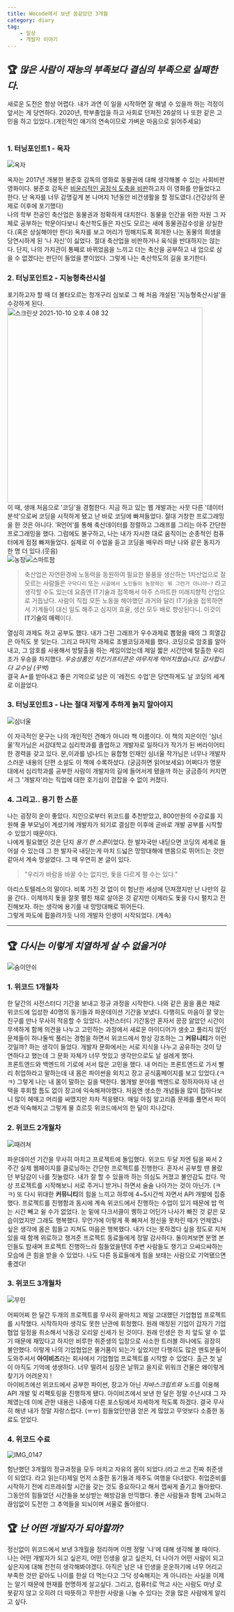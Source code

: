 ```yaml
---
title: Wecode에서 보낸 꿈같았던 3개월
category: diary
tag: 
    - 일상
    - 개발자 이야기
---
```


## 🏆 *많은 사람이 재능의 부족보다 결심의 부족으로 실패한다.*

새로운 도전은 항상 어렵다. 내가 과연 이 일을 시작하면 잘 해낼 수 있을까 하는 걱정이 앞서는 게 당연하다. 2020년, 학부졸업을 하고 사회로 던져진 26살의 나 또한 같은 고민을 하고 있었다..(개인적인 얘기의 연속이므로 가벼운 마음으로 읽어주세요)<br>
<br>

### 1. 터닝포인트1 - 옥자
![옥자](https://user-images.githubusercontent.com/81026531/137265797-a3937a33-685f-4ce8-b124-f8ba102eab0a.jpeg)

옥자는 2017년 개봉한 봉준호 감독의 영화로 동물권에 대해 생각해볼 수 있는 사회비판영화이다. 봉준호 감독은 <u>비윤리적인 공장식 도축을 비판</u>하고자 이 영화를 만들었다고 한다. 난 옥자를 너무 감명깊게 본 나머지 1년동안 비건생활을 할 정도였다.(건강상의 문제로 이후에 포기했다)<br>
나의 학부 전공인 축산업은 동물권과 정확하게 대치한다. 동물을 인간을 위한 자원 그 자체로 공부하는 학문이다보니 축산학도들은 자신도 모르는 새에 동물권감수성을 상실한다.(혹은 상실해야만 한다) 옥자를 보고 머리가 띵해지도록 회개한 나는 동물의 희생을 당연시하게 된 '나 자신'이 싫었다. 절대 축산업을 비판하거나 육식을 반대하지는 않는다. 단지, 나의 가치관이 통째로 바뀌었음을 느끼고 더는 축산을 공부하고 내 업으로 삼을 수 없겠다는 판단이 들었을 뿐이었다. 그렇게 나는 축산학도의 길을 포기한다.<br>

### 2. 터닝포인트2 - 지능형축산시설
포기하고자 할 때 더 불타오르는 청개구리 심보로 그 해 처음 개설된 '지능형축산시설'을 수강하게 된다.<br>
<img width="448" alt="스크린샷 2021-10-10 오후 4 08 32" src="https://user-images.githubusercontent.com/81026531/137262035-f993d7aa-3cd3-475b-8126-7b31b3feb0d4.png">
<br>
이 때, 생애 처음으로 '코딩'을 경험한다. 지금 하고 있는 웹 개발과는 사뭇 다른 '데이터분석'으로써 코딩을 시작하게 됐고 난 바로 코딩에 빠져들었다. 절대 거창한 프로그래밍을 한 것은 아니다. 'R언어'를 통해 축산데이터를 정렬하고 그래프를 그리는 아주 간단한 프로그래밍을 했다. 그럼에도 불구하고, 나는 내가 지시한 대로 움직이는 순종적인 컴퓨터에게 점점 빠져들었다. 실제로 이 수업을 듣고 코딩을 배우러 떠난 나와 같은 동지가 한 명 더 있다.(웃음) <br>
![농장](https://user-images.githubusercontent.com/81026531/137265809-0e80cad3-ab9f-4651-9cfa-de3128d90a25.jpeg)![스마트팜](https://user-images.githubusercontent.com/81026531/137265820-9089b62d-8d3b-4021-acb5-b989e2bda9dc.jpeg)

>축산업은 자연환경에 노동력을 동원하여 필요한 물품을 생산하는 1차산업으로 잘 모르는 사람들은 `구닥다리` 또는 `시골에서 노인들이 농장하는 뭐 그런거 아니야~?` 라고 생각할 수도 있는데 요즘엔 IT기술과 접목해서 아주 스마트한 미래지향적 산업으로 거듭났다. 사람이 직접 모든 노동을 해야했던 과거와 달리 IT기술을 접목하면서 기계들이 대신 일도 해주고 심지어 효율, 생산 모두 배로 향상된다니. 이것이 **IT기술의 매력**이다.

열심히 과제도 하고 공부도 했다. 내가 그린 그래프가 우수과제로 뽑혔을 때의 그 희열감은 아직도 못 잊는다. 그리고 마지막 과제로 조별코딩과제를 했다. 코딩으로 암호를 알아내고, 그 암호를 사용해서 방탈출을 하는 게임이었는데 제일 짧은 시간안에 탈출한 우리조가 우승을 차지했다. 
*우승상품인 치킨기프티콘은 야무지게 먹어치웠습니다. 감사합니다 교수님 (꾸벅)*<br> 
결국 A+를 받아내고 좋은 기억으로 남은 이 '레전드 수업'은 당연하게도 날 코딩의 세계로 이끌었다.   

### 3. 터닝포인트3 - 나는 절대 저렇게 추하게 늙지 말아야지
![심너울](https://user-images.githubusercontent.com/81026531/137265838-48f3ceb0-9c42-49b1-9673-0ce3eac06dff.jpeg)

이 자극적인 문구는 나의 개인적인 견해가 아니라 책 이름이다. 이 책의 지은이인 '심너울'작가님은 서강대학교 심리학과를 졸업하고 개발자로 일하다가 작가가 된 버라이어티한 경력을 갖고 있다. 문,이과를 넘나드는 융합형 인재인 심너울 작가님은 너무나 개발자스러운 내용의 단편 소설도 이 책에 수록하셨다. (궁금하면 읽어보세요) 어쩌다가 명문대에서 심리학과를 공부한 사람이 개발자의 길에 들어서게 됐을까 하는 궁금증이 커지면서 그 '개발자'라는 직업에 대한 호기심이 걷잡을 수 없이 커졌다.   
### 4. 그리고.. 용기 한 스푼
나는 굉장히 운이 좋았다. 지인으로부터 위코드를 추천받았고, 800만원의 수강료를 지원해 줄 부모님이 계셨기에 개발자가 되기로 결심한 이후에 곧바로 개발 공부를 시작할 수 있었기 때문이다.<br>
나에게 필요했던 것은 단지 *용기 한 스푼*이었다. 한 발자국만 내딛으면 코딩의 세계로 들어설 수 있는데 그 한 발자국 내딛는게 마치 드넓은 망망대해에 맨몸으로 뛰어드는 것만 같아서 계속 망설였다. 그 때 우연히 본 글이 있다. 
> "우리가 바람을 바꿀 수는 없지만, 돛을 다르게 펼 수는 있다."

아리스토텔레스의 말이다. 비록 가진 것 없이 이 험난한 세상에 던져졌지만 난 나만의 길을 간다.. 이제까지 돛을 잘못 펼친 채로 살아온 것 같지만 이제라도 돛을 다시 펼치고 전진해보자. 하는 생각에 용기를 내 망망대해로 뛰어든다.<br>
그렇게 파도에 휩쓸려가듯 나의 개발자 인생이 시작되었다. (계속)

---


## 🏆 *다시는 이렇게 치열하게 살 수 없을거야*
![숨이안쉬](https://user-images.githubusercontent.com/81026531/137262306-ac5e47c6-bb1d-43e1-85ae-98ae49ddb17b.png)


### 1. 위코드 1개월차
한 달간의 사전스터디 기간을 보내고 정규 과정을 시작한다. 나와 같은 꿈을 품은 채로 위코드에 입성한 40명의 동기들과 파운데이션 기간을 보냈다. 다행히도 마음이 잘 맞는 친구를 만나 무사히 적응할 수 있었다. 사전스터디 기간동안 혼자서 끙끙 앓았던 시간이 무색하게 함께 의견을 나누고 고민하는 과정에서 새로운 아이디어가 샘솟고 풀리지 않던 문제들이 하나둘씩 풀리는 경험을 하면서 위코드에서 항상 강조하는 그 **커뮤니티**가 이런 것일까? 하는 생각이 들었다. 개발자 문화에서는 서로 지식을 나누고 공유하는 것이 당연하다고 했는데 그 문화 자체가 너무 멋있고 생각만으로도 날 설레게 했다.<br>
프론트엔드와 백엔드의 기로에 서서 많은 고민을 했다. 내 머리는 프론트엔드로 가서 빨리 취업하라고 말하는데 내 몸은 파이썬을 외치고 장고 공식홈페이지를 보고 있었다.(ㅋㅋ) 그렇게 나는 내 몸이 말하는 길을 택한다. 웹개발 분야를 백엔드로 정하자마자 내 선택을 후회할 틈도 없이 장고에 익숙해져야했다. 처음엔 생소한 개념들을 많이 접하다보니 많이 헤매고 머리를 싸맸지만 차차 적응됐다. 매일 아침 알고리즘 문제를 풀면서 파이썬과 익숙해지고 그렇게 물 흐르듯 위코드에서의 한 달이 지나갔다.

### 2. 위코드 2개월차
![때려쳐](https://user-images.githubusercontent.com/81026531/137265908-95df5b58-3287-4e35-b237-6d885c1cc137.png)

파운데이션 기간을 무사히 마치고 프로젝트에 돌입했다. 위코드 두달 차엔 팀을 짜서 2주간 실제 웹페이지를 클로닝하는 간단한 프로젝트를 진행한다. 혼자서 공부할 땐 몰랐던 부담감이 나를 짓눌렀다. 내가 잘 할 수 있을까 하는 의심도 커졌고 불안감도 컸다. 막상 프로젝트를 시작해보니 서로 주거니 받거니 하면서 술술 나아가는 것이 아닌가. (ㅋㅋ) 또 다시 위대한 **커뮤니티**의 힘을 느끼고 하루에 4~5시간씩 자면서 API 개발에 집중했다. 프로젝트를 진행함과 동시에 계속 위코드에서 진행하는 수업이 있기 때문에 밥 먹는 시간 빼고 쉴 수가 없었다. 눈 밑에 다크서클이 퀭하고 어딘가 나사가 빠진 것 같은 모습이었지만 그래도 행복했다. 무언가에 이렇게 푹 빠져서 정신을 못차린 때가 언제였나 싶은 생각에 몸은 힘들고 지쳐도 마음은 행복했다. 내가 더는 못하겠다 싶을 정도로 지쳐있을 때 함께 위로하고 챙겨준 프로젝트 동료들에게 정말 감사하다. 돌이켜보면 분명 본인들도 밤새며 프로젝트 진행하느라 힘들었을텐데 주변 사람들도 챙기고 으쌰으쌰하는 모습에 큰 힘을 받을 수 있었다. 나도 다른 동료들에게 힘을 보태는 사람으로 기억됐으면 좋겠다!  

### 3. 위코드 3개월차
![무민](https://user-images.githubusercontent.com/81026531/137265896-4faf9310-cefd-4320-9a4c-be63452fab76.png)

어찌어찌 한 달간 두개의 프로젝트를 무사히 끝마치고 제일 고대했던 기업협업 프로젝트를 시작했다. 시작하자마 생각도 못한 난관에 휘청했다. 원래 매칭된 기업이 갑자기 기업협업 일정을 취소해서 낙동강 오리알 신세가 된 것이다. 원래 인생은 한 치 앞도 알 수 없기 때문에 재밌다고 하지만 비루한 취준생의 입장으로 사소한 트러블 하나에도 굉장히 불안했다. 이렇게 나의 기업협업은 물거품이 되는가 싶었지만 다행히도 많은 멘토분들이 도와주셔서 **아이비즈**라는 회사에서 기업협업 프로젝트를 시작할 수 있었다. 출근 첫 날이 아직도 기억에 생생하다. 너무 떨려서 심장은 날뛰고 을지로 위워크 건물은 왜이렇게 찾기가 어려운지 ! <br>
아이비즈에선 위코드에서 공부한 파이썬, 장고가 아닌 *자바스크립트와 노드*를 이용해 API 개발 및 리팩토링을 진행하게 됐다. 아이비즈에서 보낸 한 달은 정말 수난시대 그 자체였는데 이에 관한 내용은 나중에 다른 포스팅에서 자세하게 적도록 하겠다. 결국 무사히 해낸 내가 정말 자랑스럽다. (ㅠㅠ) 힘들었던만큼 얻은 게 많았고 무엇보다 소중한 동료도 얻었다. 

### 4. 위코드 수료
![IMG_0147](https://user-images.githubusercontent.com/81026531/137265875-55db1e11-f317-409f-a64a-5f8bd24169d1.JPG)

험난했던 3개월의 정규과정을 모두 마치고 자유의 몸이 되었다.(라고 쓰고 진짜 취준생이 되었다. 라고 읽는다)제일 먼저 소중한 동기들과 제주도 여행을 다녀왔다. 취업준비를 시작하기 전에 리프레쉬할 시간을 갖는 것도 중요하다고 해서 잽싸게 즐기고 돌아왔다. 그동안의 힘들었던 시간들을 보상받는 해방감을 만끽했다. 좋은 사람들과 함께 고뇌하고 끊임없이 도전한 그 추억들을 되뇌이며 서울로 돌아왔다.   

## 🏆 *난 어떤 개발자가 되야할까?*

정신없이 위코드에서 보낸 3개월을 정리하며 이젠 정말 '나'에 대해 생각해 볼 때이다. 나는 어떤 개발자가 되고 싶은지, 어떤 인생을 살고 싶은지, 더 나아가 어떤 사람이 되고 싶은지에 대해 천천히 생각해봐야겠다. 아직은 남은 내 인생을 운운하기에 너무 어리고 부족한 것만 같아도 나이를 한살 더 먹는다고 그닥 성숙해지는 게 아니라는 사실을 이제는 알기 때문에 현재를 현명하게 살고싶다. 그리고, 컴퓨터로 먹고 사는 사람도 마냥 로봇같지 않고 오히려 더 따뜻하고 무한한 사랑을 나눌 수 있다는 것을 많은 사람에게 알리고 싶다.  
